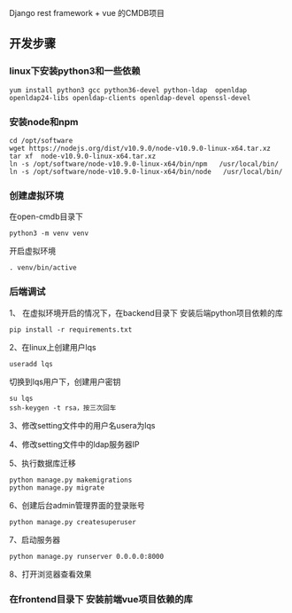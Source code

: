 Django rest framework + vue 的CMDB项目

## 开发步骤

### linux下安装python3和一些依赖
```
yum install python3 gcc python36-devel python-ldap  openldap openldap24-libs openldap-clients openldap-devel openssl-devel
```

### 安装node和npm
```
cd /opt/software
wget https://nodejs.org/dist/v10.9.0/node-v10.9.0-linux-x64.tar.xz 
tar xf  node-v10.9.0-linux-x64.tar.xz      
ln -s /opt/software/node-v10.9.0-linux-x64/bin/npm   /usr/local/bin/ 
ln -s /opt/software/node-v10.9.0-linux-x64/bin/node   /usr/local/bin/
```

### 创建虚拟环境
在open-cmdb目录下
```
python3 -m venv venv
```
开启虚拟环境
```
. venv/bin/active
```

### 后端调试

1、 在虚拟环境开启的情况下，在backend目录下 安装后端python项目依赖的库
```
pip install -r requirements.txt
```
2、在linux上创建用户lqs
```
useradd lqs
```
切换到lqs用户下，创建用户密钥
```
su lqs
ssh-keygen -t rsa，按三次回车
```

3、修改setting文件中的用户名usera为lqs

4、修改setting文件中的ldap服务器IP

5、执行数据库迁移
```
python manage.py makemigrations
python manage.py migrate
```
6、创建后台admin管理界面的登录账号
```
python manage.py createsuperuser
```
7、启动服务器
```
python manage.py runserver 0.0.0.0:8000
```
8、打开浏览器查看效果

### 在frontend目录下 安装前端vue项目依赖的库




